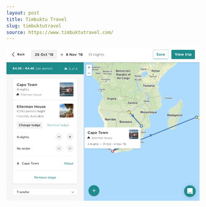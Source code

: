 ```yaml
---
layout: post
title: Timbuktu Travel
slug: timbuktutravel
source: https://www.timbuktutravel.com/
---
```


<img src="/screenshots/timbuktutravel.png" alt="timbuktutravel">
